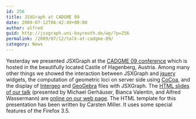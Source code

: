 ```yaml
---
id: 256
title: JSXGraph at CADGME 09
date: 2009-07-12T06:42:49+00:00
author: alfred
guid: http://jsxgraph.uni-bayreuth.de/wp/?p=256
permalink: /2009/07/12/talk-at-cadgme-09/
category: News
---
```

Yesterday we presented JSXGraph at the [CADGME 09 conference](http://www.risc.uni-linz.ac.at/about/conferences/cadgme2009/) which is hosted in the beautifully located Castle of Hagenberg, Austria. Among many other things we showed the interaction between JSXGraph and [jquery](http://jqueryui.com/) widgets, the computation of geometric loci on server side using [CoCoa](http://cocoa.dima.unige.it/), and the display of [Intergeo](i2geo.net) and [GeoGebra](http://www.geogebra.org) files with JSXGraph. The [HTML slides of our talk](http://jsxgraph.uni-bayreuth.de/talks/cadgme09/talk/) (presented by Michael Gerhäuser, Bianca Valentin, and Alfred Wassermann) are [online on our web page](http://jsxgraph.uni-bayreuth.de/talks/cadgme09/talk/). The HTML template for this presentation has been written by Carsten Miller. It uses some special features of the Firefox 3.5.
